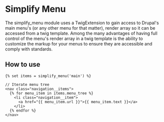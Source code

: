 # Simplify Menu
The simplify_menu module uses a TwigExtension to gain access to Drupal's main menu's (or any other menu for that matter), render array so it can be accessed from a twig template. Among the many advantages of having full control of the menu's render array in a twig template is the ability to customize the markup for your menus to ensure they are accessible and comply with standards.

## How to use
```// Get menu items
{% set items = simplify_menu('main') %}

// Iterate menu tree
<nav class="navigation__items">
  {% for menu_item in items.menu_tree %}
    <li class="navigation__item">
      <a href="{{ menu_item.url }}">{{ menu_item.text }}</a>
    </li>
  {% endfor %}
</nav>
```
